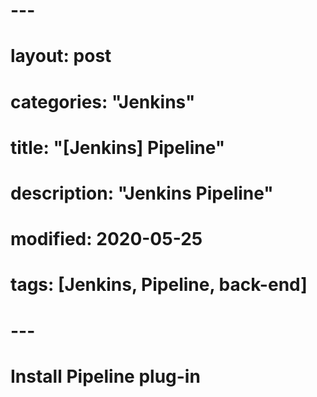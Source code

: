 # ---
# layout: post
# categories: "Jenkins"
# title: "[Jenkins] Pipeline"
# description: "Jenkins Pipeline"
# modified: 2020-05-25
# tags: [Jenkins, Pipeline, back-end]
# ---

# Install Pipeline plug-in
